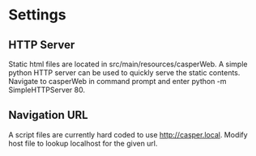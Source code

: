 # Settings #
## HTTP Server ##
Static html files are located in src/main/resources/casperWeb. A simple python HTTP server can be used to quickly serve the static contents. Navigate to casperWeb in command prompt and enter python -m SimpleHTTPServer 80. 

## Navigation URL ##
A script files are currently hard coded to use http://casper.local. Modify host file to lookup localhost for the given url.